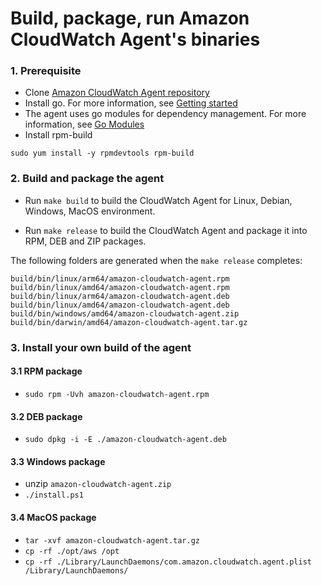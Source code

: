 # Build, package, run Amazon CloudWatch Agent's binaries
### 1. Prerequisite
* Clone [Amazon CloudWatch Agent repository](https://github.com/aws/amazon-cloudwatch-agent.git)
* Install go. For more information, see [Getting started](https://golang.org/doc/install)
* The agent uses go modules for dependency management. For more information, see [Go Modules](https://github.com/golang/go/wiki/Modules)
* Install rpm-build
```
sudo yum install -y rpmdevtools rpm-build
```

### 2. Build and package the agent

* Run `make build` to build the CloudWatch Agent for Linux, Debian, Windows, MacOS environment.

* Run `make release` to build the CloudWatch Agent and package it into RPM, DEB and ZIP packages.

The following folders are generated when the `make release` completes:
```
build/bin/linux/arm64/amazon-cloudwatch-agent.rpm
build/bin/linux/amd64/amazon-cloudwatch-agent.rpm
build/bin/linux/arm64/amazon-cloudwatch-agent.deb
build/bin/linux/amd64/amazon-cloudwatch-agent.deb
build/bin/windows/amd64/amazon-cloudwatch-agent.zip
build/bin/darwin/amd64/amazon-cloudwatch-agent.tar.gz
```

### 3. Install your own build of the agent
#### 3.1 RPM package
* `sudo rpm -Uvh amazon-cloudwatch-agent.rpm`
   
#### 3.2 DEB package
* `sudo dpkg -i -E ./amazon-cloudwatch-agent.deb`

#### 3.3 Windows package
* unzip `amazon-cloudwatch-agent.zip`
* `./install.ps1`

#### 3.4 MacOS package
* `tar -xvf amazon-cloudwatch-agent.tar.gz`
* `cp -rf ./opt/aws /opt`
* `cp -rf ./Library/LaunchDaemons/com.amazon.cloudwatch.agent.plist /Library/LaunchDaemons/`
